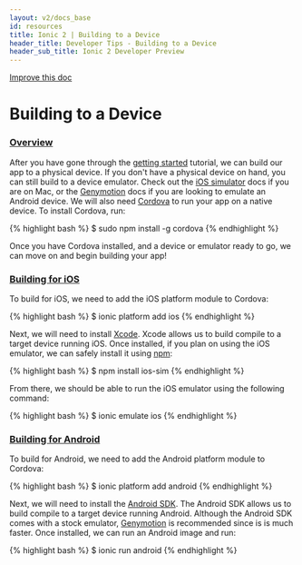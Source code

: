 ```yaml
---
layout: v2/docs_base
id: resources
title: Ionic 2 | Building to a Device
header_title: Developer Tips - Building to a Device
header_sub_title: Ionic 2 Developer Preview
---
```


<div class="improve-docs">
  <a href='https://github.com/driftyco/ionic-site/edit/ionic2/docs/v2/guide/index.md'>
    Improve this doc
  </a>
</div>

# Building to a Device

<div id="what-is">

<section id="overview">
<h3><a href="#overview">Overview</code></a></h3>
<p>
After you have gone through the <a href="../getting-started/">getting started</a> tutorial, we can build our app to a physical device. If you don't have a physical device on hand, you can still build to a device emulator. Check out the <a href="../developer-tips/#using-ios-simulator">iOS simulator</a> docs if you are on Mac, or the <a href="../developer-tips/#using-genymotion">Genymotion</a> docs if you are looking to emulate an Android device. We will also need <a href="../what-is/#cordova">Cordova</a> to run your app on a native device. To install Cordova, run:
</p>
{% highlight bash %}
$ sudo npm install -g cordova
{% endhighlight %}
<p>
Once you have Cordova installed, and a device or emulator ready to go, we can move on and begin building your app!
</p>
</section>

<section id="building-for-ios">
<h3><a href="#building-for-ios">Building for iOS</code></a></h3>
<p>To build for iOS, we need to add the iOS platform module to Cordova:</p>
{% highlight bash %}
$ ionic platform add ios
{% endhighlight %}
<p>
Next, we will need to install <a href="../what-is/#xcode">Xcode</a>. Xcode allows us to build compile to a target device running iOS. Once installed, if you plan on using the iOS emulator, we can safely install it using <a href="../what-is/#npm">npm</a>:
</p>
{% highlight bash %}
$ npm install ios-sim
{% endhighlight %}
<p>From there, we should be able to run the iOS emulator using the following command:</p>
{% highlight bash %}
$ ionic emulate ios
{% endhighlight %}

</section>


<section id="building-for-android">
<h3><a href="#building-for-android">Building for Android</code></a></h3>
<p>To build for Android, we need to add the Android platform module to Cordova:</p>
{% highlight bash %}
$ ionic platform add android
{% endhighlight %}
<p>
Next, we will need to install the <a href="../what-is/#android-sdk">Android SDK</a>. The Android SDK allows us to build compile to a target device running Android. Although the Android SDK comes with a stock emulator, <a href="../what-is/#genymotion">Genymotion</a> is recommended since is is much faster. Once installed, we can run an Android image and run:
</p>
{% highlight bash %}
$ ionic run android
{% endhighlight %}

</section>

</div>

<script>
$(document).ready(function() {
  $(function () {

      var setHash = function(urlHash) {
        window.location.hash = (urlHash);
        currentHash = urlHash;
      };

      var currentHash = "#"
      $(document).scroll(function () {
          $('section').each(function () {
              var top = window.pageYOffset;
              var distance = top - $(this).offset().top;
              var hash = '#' + $(this).attr('id');
              if (distance < 20 && distance > -20 && currentHash != hash) {
                setHash(hash);
              }
          });
      });
  });
});
</script>
